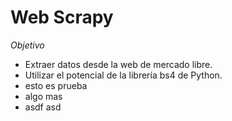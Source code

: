 # Web Scrapy

_*Objetivo*_
* Extraer datos desde la web de mercado libre.
* Utilizar el potencial de la librería bs4 de Python.
* esto es prueba
* algo mas
* asdf asd
